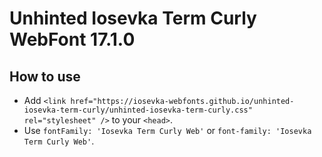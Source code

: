# Unhinted Iosevka Term Curly WebFont 17.1.0

## How to use

- Add `<link href="https://iosevka-webfonts.github.io/unhinted-iosevka-term-curly/unhinted-iosevka-term-curly.css" rel="stylesheet" />` to your `<head>`.
- Use `fontFamily: 'Iosevka Term Curly Web'` or `font-family: 'Iosevka Term Curly Web'`.
